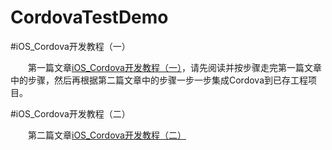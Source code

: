 # CordovaTestDemo

#iOS_Cordova开发教程（一）


&emsp;&emsp;第一篇文章[iOS_Cordova开发教程（一）](http://www.jianshu.com/p/b24465b80014)，请先阅读并按步骤走完第一篇文章中的步骤，然后再根据第二篇文章中的步骤一步一步集成Cordova到已存工程项目。



#iOS_Cordova开发教程（二）

&emsp;&emsp;第二篇文章[iOS_Cordova开发教程（二）](http://www.jianshu.com/p/cb400e3888f0)